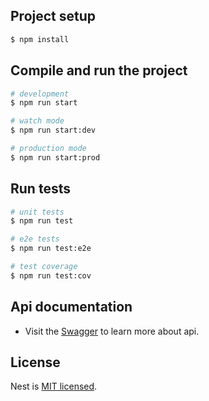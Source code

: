 ## Project setup

```bash
$ npm install
```

## Compile and run the project

```bash
# development
$ npm run start

# watch mode
$ npm run start:dev

# production mode
$ npm run start:prod
```

## Run tests

```bash
# unit tests
$ npm run test

# e2e tests
$ npm run test:e2e

# test coverage
$ npm run test:cov
```

## Api documentation

- Visit the [Swagger](http://localhost:3000/api) to learn more about api.

## License

Nest is [MIT licensed](https://github.com/nestjs/nest/blob/master/LICENSE).
